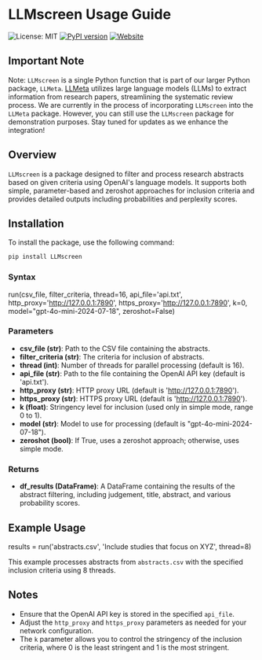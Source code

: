 # LLMscreen Usage Guide



![License: MIT](https://img.shields.io/badge/License-MIT-yellow.svg)
[![PyPI version](https://badge.fury.io/py/LLMscreen.svg)](https://badge.fury.io/py/LLMscreen)
[![Website](https://img.shields.io/badge/Website-Jinquan_Ye-red)](https://jinquanyescholar.netlify.app)


## Important Note

Note: `LLMscreen` is a single Python function that is part of our larger Python package, `LLMeta`. [LLMeta](https://github.com/yebarryallen/LLMeta) utilizes large language models (LLMs) to extract information from research papers, streamlining the systematic review process. We are currently in the process of incorporating `LLMscreen` into the `LLMeta` package. However, you can still use the `LLMscreen` package for demonstration purposes. Stay tuned for updates as we enhance the integration!

## Overview

`LLMscreen` is a package designed to filter and process research abstracts based on given criteria using OpenAI's language models. It supports both simple, parameter-based and zeroshot approaches for inclusion criteria and provides detailed outputs including probabilities and perplexity scores.

## Installation

To install the package, use the following command:

```bash
pip install LLMscreen
```


### Syntax

run(csv_file, filter_criteria, thread=16, api_file='api.txt', http_proxy='http://127.0.0.1:7890',
    https_proxy='http://127.0.0.1:7890', k=0, model="gpt-4o-mini-2024-07-18", zeroshot=False)


### Parameters
- **csv_file (str)**: Path to the CSV file containing the abstracts.
- **filter_criteria (str)**: The criteria for inclusion of abstracts.
- **thread (int)**: Number of threads for parallel processing (default is 16).
- **api_file (str)**: Path to the file containing the OpenAI API key (default is 'api.txt').
- **http_proxy (str)**: HTTP proxy URL (default is 'http://127.0.0.1:7890').
- **https_proxy (str)**: HTTPS proxy URL (default is 'http://127.0.0.1:7890').
- **k (float)**: Stringency level for inclusion (used only in simple mode, range 0 to 1).
- **model (str)**: Model to use for processing (default is "gpt-4o-mini-2024-07-18").
- **zeroshot (bool)**: If True, uses a zeroshot approach; otherwise, uses simple mode.

### Returns
- **df_results (DataFrame)**: A DataFrame containing the results of the abstract filtering, including judgement, title, abstract, and various probability scores.

## Example Usage

results = run('abstracts.csv', 'Include studies that focus on XYZ', thread=8)


This example processes abstracts from `abstracts.csv` with the specified inclusion criteria using 8 threads.

## Notes
- Ensure that the OpenAI API key is stored in the specified `api_file`.
- Adjust the `http_proxy` and `https_proxy` parameters as needed for your network configuration.
- The `k` parameter allows you to control the stringency of the inclusion criteria, where 0 is the least stringent and 1 is the most stringent.
